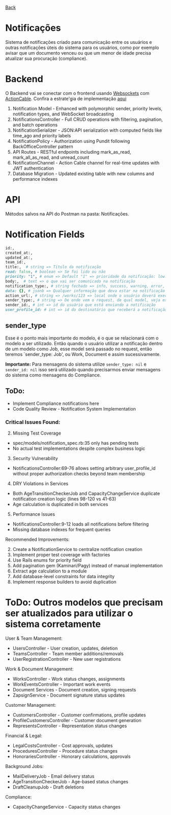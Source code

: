 [Back](../README.md)

# Notificações

Sistema de notificações criado para comunicação entre os usuários e outras notificações úteis do sistema para os usuários, como por exemplo avisar que um documento venceu ou que um menor de idade precisa atualizar sua procuração (compliance).

# Backend

O Backend vai se conectar com o frontend usando [Websockets]() com [ActionCable](https://guides.rubyonrails.org/action_cable_overview.html). Confira a estrate'gia de implementação [aqui]()

1. Notification Model - Enhanced with polymorphic sender, priority levels, notification types, and WebSocket broadcasting
2. NotificationsController - Full CRUD operations with filtering, pagination, and batch operations
3. NotificationSerializer - JSON:API serialization with computed fields like time_ago and priority labels
4. NotificationPolicy - Authorization using Pundit following BackOfficeController pattern
5. API Routes - RESTful endpoints including mark_as_read, mark_all_as_read, and unread_count
6. NotificationChannel - Action Cable channel for real-time updates with JWT authentication
7. Database Migration - Updated existing table with new columns and performance indexes

# API
Métodos salvos na API do Postman na pasta: Notificações.

# Notification Fields
```ruby
id:,
created_at:,
updated_at:,
team_id:,
title:,  # string => Título da notificação
read: false, # boolean => Se foi lido ou não
priority: "1", # enum => Default "1" => prioridade da notificação: low: 0 - normal: 1 - high:2 - urgent: 3 { acho que pode ser usado tanto o "low" quanto o 0 para qualquer um deles }
body:,  # text => o que vai ser comunicado na notificação
notification_type:, # string fechado => info, success, warning, error, system, user_action, process_update, task_assignment, compliance
data: {}, # jsonb => Qualquer informação que deva estar na notificação
action_url:, # string => /works/123 => local onde o usuário deverá executar a ação
sender_type:, # string => De onde vem o request, de qual model, veja explicação mais completa abaixo
sender_id:, # int => id do usuário que está enviando a notificação
user_profile_id: # int => id do destinatário que receberá a notificação
```

## sender_type
Esse é o ponto mais importante do modelo, é o que se relacionará com o modelo a ser utilizado. Então quando o usuário utilizar a notificação dentro de um modelo como Job, esse model será passado no request, então teremos `sender_type: Job', ou Work, Document e assim sucessivamente.

**Importante:** Para mensagens do sistema utilize `sender_type: nil` e `sender_id: nil` isso será utilizado quando precisarmos enviar mensagens do sistema como mensagens do Compliance.

## ToDo:
- Implement Compliance notifications here
- Code Quality Review - Notification System Implementation

### Critical Issues Found:

2. Missing Test Coverage
  - spec/models/notification_spec.rb:35 only has pending tests
  - No actual test implementations despite complex business logic

3. Security Vulnerability
  - NotificationsController:69-76 allows setting arbitrary user_profile_id without proper authorization checks
beyond team membership

4. DRY Violations in Services
  - Both AgeTransitionCheckerJob and CapacityChangeService duplicate notification creation logic (lines 98-120
vs 41-63)
  - Age calculation is duplicated in both services

5. Performance Issues
  - NotificationsController:9-12 loads all notifications before filtering
  - Missing database indexes for frequent queries


Recommended Improvements:

2. Create a NotificationService to centralize notification creation
3. Implement proper test coverage with factories
4. Use Rails enums for priority field
5. Add pagination gem (Kaminari/Pagy) instead of manual implementation
6. Extract age calculation to a module
7. Add database-level constraints for data integrity
8. Implement response builders to avoid duplication

# ToDo: Outros modelos que precisam ser atualizados para utilizar o sistema corretamente
User & Team Management:
- UsersController - User creation, updates, deletion
- TeamsController - Team member additions/removals
- UserRegistrationController - New user registrations

Work & Document Management:
- WorksController - Work status changes, assignments
- WorkEventsController - Important work events
- Document Services - Document creation, signing requests
- ZapsignService - Document signature status updates

Customer Management:
- CustomersController - Customer confirmations, profile updates
- ProfileCustomersController - Customer document generation
- RepresentsController - Representation status changes

Financial & Legal:
- LegalCostsController - Cost approvals, updates
- ProceduresController - Procedure status changes
- HonorariesController - Honorary calculations, approvals

Background Jobs:
- MailDeliveryJob - Email delivery status
- AgeTransitionCheckerJob - Age-based status changes
- DraftCleanupJob - Draft deletions

Compliance:
- CapacityChangeService - Capacity status changes
